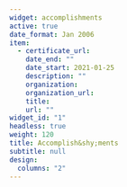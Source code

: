 ```yaml
---
widget: accomplishments
active: true
date_format: Jan 2006
item:
  - certificate_url:
    date_end: ""
    date_start: 2021-01-25
    description: ""
    organization:
    organization_url:
    title:
    url: ""
widget_id: "1"
headless: true
weight: 120
title: Accomplish&shy;ments
subtitle: null
design:
  columns: "2"
---
```

